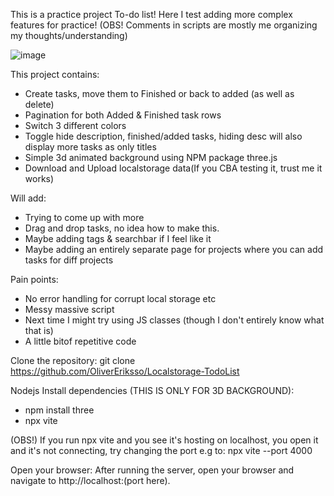 This is a practice project To-do list! Here I test adding more complex features for practice! (OBS! Comments in scripts are mostly me organizing my thoughts/understanding)

![image](https://github.com/user-attachments/assets/d54aa2e6-42e8-4719-8477-52dfb406c80f)

This project contains:

- Create tasks, move them to Finished or back to added (as well as delete)
- Pagination for both Added & Finished task rows
- Switch 3 different colors
- Toggle hide description, finished/added tasks, hiding desc will also display more tasks as only titles
- Simple 3d animated background using NPM package three.js
- Download and Upload localstorage data(If you CBA testing it, trust me it works)

Will add:

- Trying to come up with more
- Drag and drop tasks, no idea how to make this.
- Maybe adding tags & searchbar if I feel like it
- Maybe adding an entirely separate page for projects where you can add  tasks for diff projects

Pain points:

- No error handling for corrupt local storage etc
- Messy massive script
- Next time I might try using JS classes (though I don't entirely know what that is)
- A little bitof repetitive code

Clone the repository:
git clone https://github.com/OliverEriksso/Localstorage-TodoList

Nodejs Install dependencies (THIS IS ONLY FOR 3D BACKGROUND):

- npm install three
- npx vite

(OBS!) If you run npx vite and you see it's hosting on localhost, you open it and it's not connecting, try changing the port e.g to: npx vite --port 4000

 Open your browser: After running the server, open your browser and navigate to http://localhost:(port here).
